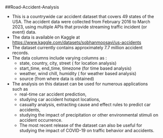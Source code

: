 ##Road-Accident-Analysis
- This is a countrywide car accident dataset that covers 49 states of the USA. The accident data were collected from February 2016 to March 2023, using multiple APIs that provide streaming traffic incident (or event) data.
- The data is available on Kaggle at https://www.kaggle.com/datasets/sobhanmoosavi/us-accidents
- The dataset currently contains approximately 7.7 million accident records.
- The data columns include varying columns as :
    - state, country, city, street ( for location analysis)
    - start_time, end_time, timezone (for time based analysis)
    - weather, wind chill, humidity ( for weather based analysis)
    - source (from where data is obtained)
- The analysis on this dataset can be used for numerous applications such as 
    - real-time car accident prediction, 
    - studying car accident hotspot locations, 
    - casualty analysis, extracting cause and effect rules to predict car accidents,
    - studying the impact of precipitation or other environmental stimuli on accident occurrence. 
    - The most recent release of the dataset can also be useful for studying the impact of COVID-19 on traffic behavior and accidents.
